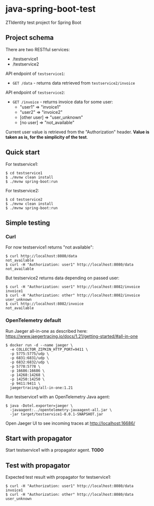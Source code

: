 # java-spring-boot-test
ZTIdentity test project for Spring Boot

## Project schema

There are two RESTful services:
* /testservice1
* /testservice2

API endpoint of `testservice1`:
* `GET /data` - returns data retrieved from `testservice2/invoice`

API endpoint of `testservice2`:
* `GET /invoice` - returns invoice data for some user:
  * "user1" => "invoice1"
  * "user2" => "invoice2"
  * [other user] => "user_unknown"
  * [no user] => "not_available"

Current user value is retrieved from the "Authorization" header. **Value is 
taken as is, for the simplicity of the test**.

## Quick start

For testservice1:
```
$ cd testservice1
$ ./mvnw clean install
$ ./mvnw spring-boot:run
```

For testservice2:
```
$ cd testservice2
$ ./mvnw clean install
$ ./mvnw spring-boot:run
```

## Simple testing

### Curl

For now testservice1 returns "not available":
```
$ curl http://localhost:8080/data
not_available
$ curl -H "Authorization: user1" http://localhost:8080/data
not_available
```

But testservice2 returns data depending on passed user:
```
$ curl -H "Authorization: user1" http://localhost:8082/invoice
invoice1
$ curl -H "Authorization: other" http://localhost:8082/invoice
user_unknown
$ curl http://localhost:8082/invoice
not_available
```

### OpenTelemetry default

Run Jaeger all-in-one as described here: 
<https://www.jaegertracing.io/docs/1.21/getting-started/#all-in-one>
```
$ docker run -d --name jaeger \
  -e COLLECTOR_ZIPKIN_HTTP_PORT=9411 \
  -p 5775:5775/udp \
  -p 6831:6831/udp \
  -p 6832:6832/udp \
  -p 5778:5778 \
  -p 16686:16686 \
  -p 14268:14268 \
  -p 14250:14250 \
  -p 9411:9411 \
  jaegertracing/all-in-one:1.21
```

Run testservice1 with an OpenTelemetry Java agent:
```
$ java -Dotel.exporter=jaeger \
  -javaagent:../opentelemetry-javaagent-all.jar \
  -jar target/testservice1-0.0.1-SNAPSHOT.jar
```

Open Jaeger UI to see incoming traces at <http://localhost:16686/>

## Start with propagator

Start testservice1 with a propagator agent. **TODO**

## Test with propagator

Expected test result with propagator for testservice1:
```
$ curl -H "Authorization: user1" http://localhost:8080/data
invoice1
$ curl -H "Authorization: other" http://localhost:8080/data
user_unknown
```

